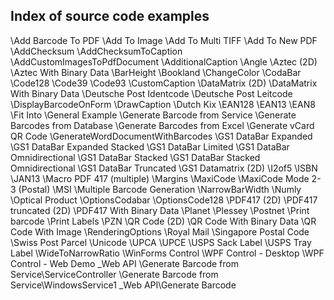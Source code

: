 ## Index of source code examples


\Add Barcode To PDF
\Add To Image
\Add To Multi TIFF
\Add To New PDF
\AddChecksum
\AddChecksumToCaption
\AddCustomImagesToPdfDocument
\AdditionalCaption
\Angle
\Aztec (2D)
\Aztec With Binary Data
\BarHeight
\Bookland
\ChangeColor
\CodaBar
\Code128
\Code39
\Code93
\CustomCaption
\DataMatrix (2D)
\DataMatrix With Binary Data
\Deutsche Post Identcode
\Deutsche Post Leitcode
\DisplayBarcodeOnForm
\DrawCaption
\Dutch Kix
\EAN128
\EAN13
\EAN8
\Fit Into
\General Example
\Generate Barcode from Service
\Generate Barcodes from Database
\Generate Barcodes from Excel
\Generate vCard QR Code
\GenerateWordDocumentWithBarcodes
\GS1 DataBar Expanded
\GS1 DataBar Expanded Stacked
\GS1 DataBar Limited
\GS1 DataBar Omnidirectional
\GS1 DataBar Stacked
\GS1 DataBar Stacked Omnidirectional
\GS1 DataBar Truncated
\GS1 Datamatrix (2D)
\I2of5
\ISBN
\JAN13
\Macro PDF 417 (multiple)
\Margins
\MaxiCode
\MaxiCode Mode 2-3 (Postal)
\MSI
\Multiple Barcode Generation
\NarrowBarWidth
\Numly
\Optical Product
\OptionsCodabar
\OptionsCode128
\PDF417 (2D)
\PDF417 truncated  (2D)
\PDF417 With Binary Data
\Planet
\Plessey
\Postnet
\Print barcode
\Print Labels
\PZN
\QR Code (2D)
\QR Code With Binary Data
\QR Code With Image
\RenderingOptions
\Royal Mail
\Singapore Postal Code
\Swiss Post Parcel
\Unicode
\UPCA
\UPCE
\USPS Sack Label
\USPS Tray Label
\WideToNarrowRatio
\WinForms Control
\WPF Control - Desktop
\WPF Control - Web Demo
\_Web API
\Generate Barcode from Service\ServiceController
\Generate Barcode from Service\WindowsService1
\_Web API\Generate Barcode
